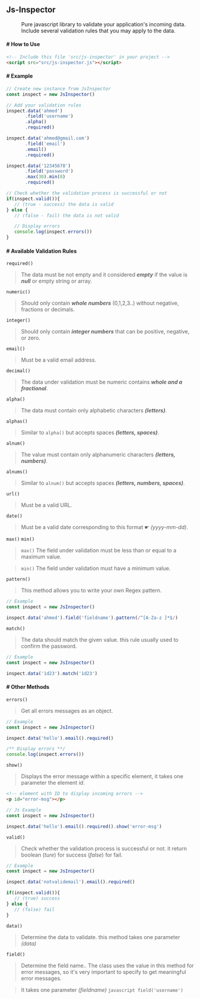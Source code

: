 ## Js-Inspector
<dd> Pure javascript library to validate your application's incoming data. Include several validation rules that you may apply to the data. </dd>

#### # How to Use
``` html
<!-- Include this file 'src/js-inspector' in your project -->
<script src="src/js-inspector.js"></script>
```
#### # Example
``` javascript
// Create new instance from JsInspector
const inspect = new JsInspector()

// Add your validation rules
inspect.data('ahmed')
       .field('username')
       .alpha()
       .required()

inspect.data('ahmed@gmail.com')
       .field('email')
       .email()
       .required()

inspect.data('12345678')
       .field('password')
       .max(30).min(8)
       .required()

// Check whether the validation process is successful or not
if(inspect.valid()){
   // (true - success) the data is valid
} else {
   // (false - fail) the data is not valid

   // Display errors
   console.log(inspect.errors())
}
```
#### # Available Validation Rules
` required() `
> The data must be not empty and it considered **_empty_** if the value is **_null_** or empty string or array.

` numeric() `
> Should only contain **_whole numbers_** (0,1,2,3..) without negative, fractions or decimals.

` integer() `
> Should only contain **_integer numbers_** that can be positive, negative, or zero.

` email() `
> Must be a valid email address.

` decimal() `
> The data under validation must be numeric contains **_whole and a fractional_**.

` alpha() `
> The data must contain only alphabetic characters **_(letters)_**.

` alphas() `
> Similar to `alpha()` but accepts spaces **_(letters, spaces)_**.

` alnum() `
> The value must contain only alphanumeric characters **_(letters, numbers)_**.

` alnums() `
> Similar to `alnum()` but accepts spaces **_(letters, numbers, spaces)_**.

` url() `
> Must be a valid URL.

` date() `
> Must be a valid date corresponding to this format ☛ _(yyyy-mm-dd)_.

` max() ` ` min() `
> ` max() ` The field under validation must be less than or equal to a maximum value.

> ` min() ` The field under validation must have a minimum value.

` pattern() `
> This method allows you to write your own Regex pattern.
``` javascript
// Example
const inspect = new JsInspector()

inspect.data('ahmed').field('fieldname').pattern(/^[A-Za-z ]*$/)
```

` match() `
> The data should match the given value. this rule usually used to confirm the password.
``` javascript
// Example
const inspect = new JsInspector()

inspect.data('1d23').match('1d23')
```

#### # Other Methods
` errors() `
> Get all errors messages as an object.
``` javascript
// Example
const inspect = new JsInspector()

inspect.data('hello').email().required()

/** Display errors **/
console.log(inspect.errors())
```

` show() `
> Displays the error message within a specific element, it takes one parameter the element _id_.
``` html
<!-- element with ID to display incoming errors -->
<p id="error-msg"></p>
```
``` javascript
// Js Example
const inspect = new JsInspector()

inspect.data('hello').email().required().show('error-msg')
```

` valid() `
> Check whether the validation process is successful or not. it return boolean (_ture_) for success (_false_) for fail.
``` javascript
// Example
const inspect = new JsInspector()

inspect.data('notvalidemail').email().required()

if(inspect.valid()){
   // (true) success
} else {
   // (false) fail
}
```

` data() `
> Determine the data to validate. this method takes one parameter _(data)_

` field() `
> Determine the field name.. The class uses the value in this method for error messages, so it's very important to specify to get meaningful error messages. 

> It takes one parameter _(fieldname)_ ```javascript field('username') ```